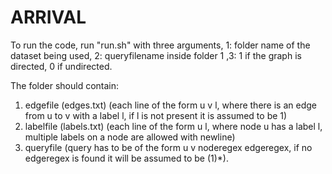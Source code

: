 # ARRIVAL

To run the code, run "run.sh" with three arguments, 1: folder name of the dataset being used, 2: queryfilename inside folder 1
,3: 1 if the graph is directed, 0 if undirected.

The folder should contain:
1. edgefile (edges.txt) (each line of the form u v l, where there is an edge from u to v with a label l, if l is not present it is assumed to be 1)
2. labelfile (labels.txt) (each line of the form u l, where node u has a label l, multiple labels on a node are allowed with newline) 
3. queryfile (query has to be of the form u v noderegex edgeregex, if no edgeregex is found it will be assumed to be (1)*).
